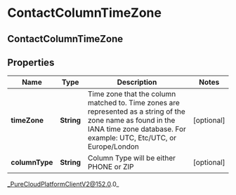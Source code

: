# ContactColumnTimeZone

## ContactColumnTimeZone

## Properties

|Name | Type | Description | Notes|
|------------ | ------------- | ------------- | -------------|
| **timeZone** | **String** | Time zone that the column matched to. Time zones are represented as a string of the zone name as found in the IANA time zone database. For example: UTC, Etc/UTC, or Europe/London | [optional] |
| **columnType** | **String** | Column Type will be either PHONE or ZIP | [optional] |



_PureCloudPlatformClientV2@152.0.0_
